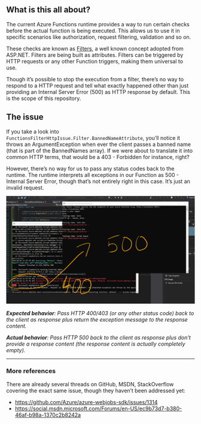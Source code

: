 ## What is this all about?

The current Azure Functions runtime provides a way to run certain checks before the actual function is being executed. This allows us to use it in specific scenarios like authorization, request filtering, validation and so on.

These checks are known as [Filters](https://github.com/Azure/azure-webjobs-sdk/wiki/Function-Filters), a well known concept adopted from ASP.NET. Filters are being built as attributes. Filters can be triggered by HTTP requests or any other Function triggers, making them universal to use.

Though it’s possible to stop the execution from a filter, there’s no way to respond to a HTTP request and tell what exactly happened other than just providing an Internal Server Error (500) as HTTP response by default. This is the scope of this repository.

## The issue

If you take a look into `FunctionsFilterHttpIssue.Filter.BannedNameAttribute`, you’ll notice it throws an ArgumentException when ever the client passes a banned name (that is part of the BannedNames array). If we were about to translate it into common HTTP terms, that would be a 403 - Forbidden for instance, right?

However, there’s no way for us to pass any status codes back to the runtime. The runtime interprets all exceptions in our Function as 500 - Internal Server Error, though that’s not entirely right in this case. It’s just an invalid request.



![1536579551008](assets/1536579551008.png)

_**Expected behavior**: Pass HTTP 400/403 (or any other status code) back to the client as response plus return the exception message to the response content._

_**Actual behavior**: Pass HTTP 500 back to the client as response plus don’t provide a response content (the response content is actually completely empty)._

---

### More references

There are already several threads on GitHub, MSDN, StackOverflow covering the exact same issue, though they haven’t been addressed yet:

- https://github.com/Azure/azure-webjobs-sdk/issues/1314
- https://social.msdn.microsoft.com/Forums/en-US/ec9b73d7-b380-46af-b98a-1370c2b8242a